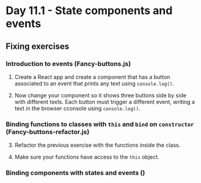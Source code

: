 # Day 11.1 - State components and events

## Fixing exercises
### Introduction to events (Fancy-buttons.js)

1. Create a React app and create a component that has a button associated to an event that prints any text using `console.log()`.

2. Now change your component so it shows three buttons side by side with different texts. Each button must trigger a different event, writing a text in the browser cconsole using `console.log()`.

### Binding functions to classes with `this` and `bind` on `constructor` (Fancy-buttons-refactor.js)

3. Refactor the previous exercise with the functions inside the class.

4. Make sure your functions have access to the `this` object.

### Binding components with states and events ()
